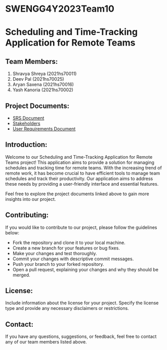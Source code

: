 # SWENGG4Y2023Team10
# Scheduling and Time-Tracking Application for Remote Teams

## Team Members:
1. Shravya Shreya (2021hs70011)
2. Deev Pal (2021hs70025)
3. Aryan Saxena (2021hs70016)
4. Yash Kanoria (2021hs70002)

## Project Documents:
- [SRS Document](/Assignment/SRS%20Document.md)
- [Stakeholders](/Assignment/Stakeholders.md)
- [User Requirements Document](/Assignment/User%20Requirements%20Document%20for%20Scheduling%20and%20Time-Tracking%20Application.md)

## Introduction:
Welcome to our Scheduling and Time-Tracking Application for Remote Teams project! This application aims to provide a solution for managing schedules and tracking time for remote teams. With the increasing trend of remote work, it has become crucial to have efficient tools to manage team schedules and track their productivity. Our application aims to address these needs by providing a user-friendly interface and essential features.

Feel free to explore the project documents linked above to gain more insights into our project.

## Contributing:
If you would like to contribute to our project, please follow the guidelines below:
- Fork the repository and clone it to your local machine.
- Create a new branch for your features or bug fixes.
- Make your changes and test thoroughly.
- Commit your changes with descriptive commit messages.
- Push your branch to your forked repository.
- Open a pull request, explaining your changes and why they should be merged.

## License:
Include information about the license for your project. Specify the license type and provide any necessary disclaimers or restrictions.

## Contact:
If you have any questions, suggestions, or feedback, feel free to contact any of our team members listed above.
